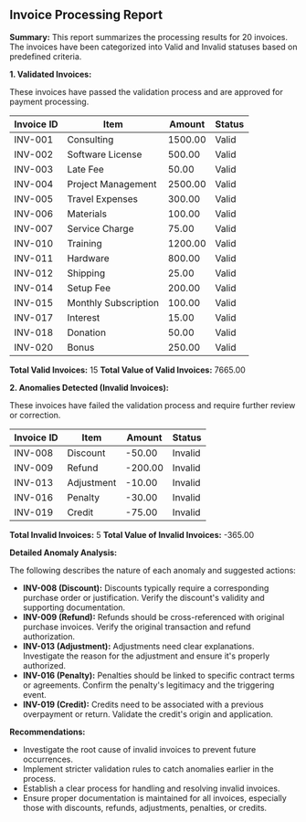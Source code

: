 ## Invoice Processing Report

**Summary:** This report summarizes the processing results for 20 invoices. The invoices have been categorized into Valid and Invalid statuses based on predefined criteria.

**1. Validated Invoices:**

These invoices have passed the validation process and are approved for payment processing.

| Invoice ID | Item                | Amount    | Status |
|------------|---------------------|-----------|--------|
| INV-001    | Consulting          | 1500.00   | Valid  |
| INV-002    | Software License    | 500.00    | Valid  |
| INV-003    | Late Fee            | 50.00     | Valid  |
| INV-004    | Project Management  | 2500.00   | Valid  |
| INV-005    | Travel Expenses     | 300.00    | Valid  |
| INV-006    | Materials           | 100.00    | Valid  |
| INV-007    | Service Charge      | 75.00     | Valid  |
| INV-010    | Training            | 1200.00   | Valid  |
| INV-011    | Hardware            | 800.00    | Valid  |
| INV-012    | Shipping            | 25.00     | Valid  |
| INV-014    | Setup Fee           | 200.00    | Valid  |
| INV-015    | Monthly Subscription| 100.00    | Valid  |
| INV-017    | Interest            | 15.00     | Valid  |
| INV-018    | Donation            | 50.00     | Valid  |
| INV-020    | Bonus               | 250.00    | Valid  |

**Total Valid Invoices:** 15
**Total Value of Valid Invoices:** 7665.00

**2. Anomalies Detected (Invalid Invoices):**

These invoices have failed the validation process and require further review or correction.

| Invoice ID | Item        | Amount    | Status  |
|------------|-------------|-----------|---------|
| INV-008    | Discount    | -50.00    | Invalid |
| INV-009    | Refund      | -200.00   | Invalid |
| INV-013    | Adjustment  | -10.00    | Invalid |
| INV-016    | Penalty     | -30.00    | Invalid |
| INV-019    | Credit      | -75.00    | Invalid |

**Total Invalid Invoices:** 5
**Total Value of Invalid Invoices:** -365.00

**Detailed Anomaly Analysis:**

The following describes the nature of each anomaly and suggested actions:

*   **INV-008 (Discount):** Discounts typically require a corresponding purchase order or justification. Verify the discount's validity and supporting documentation.
*   **INV-009 (Refund):** Refunds should be cross-referenced with original purchase invoices. Verify the original transaction and refund authorization.
*   **INV-013 (Adjustment):** Adjustments need clear explanations. Investigate the reason for the adjustment and ensure it's properly authorized.
*   **INV-016 (Penalty):** Penalties should be linked to specific contract terms or agreements. Confirm the penalty's legitimacy and the triggering event.
*   **INV-019 (Credit):** Credits need to be associated with a previous overpayment or return. Validate the credit's origin and application.

**Recommendations:**

*   Investigate the root cause of invalid invoices to prevent future occurrences.
*   Implement stricter validation rules to catch anomalies earlier in the process.
*   Establish a clear process for handling and resolving invalid invoices.
*   Ensure proper documentation is maintained for all invoices, especially those with discounts, refunds, adjustments, penalties, or credits.